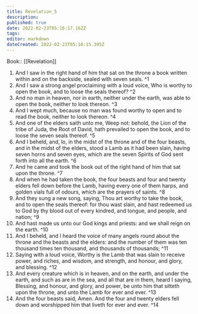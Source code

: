 ```yaml
---
title: Revelation_5
description: 
published: true
date: 2022-02-23T05:16:17.162Z
tags: 
editor: markdown
dateCreated: 2022-02-23T05:16:15.395Z
---
```


 Book:: [[Revelation]]
 1. And I saw in the right hand of him that sat on the throne a book written within and on the backside, sealed with seven seals. ^1
 2. And I saw a strong angel proclaiming with a loud voice, Who is worthy to open the book, and to loose the seals thereof? ^2
 3. And no man in heaven, nor in earth, neither under the earth, was able to open the book, neither to look thereon. ^3
 4. And I wept much, because no man was found worthy to open and to read the book, neither to look thereon. ^4
 5. And one of the elders saith unto me, Weep not: behold, the Lion of the tribe of Juda, the Root of David, hath prevailed to open the book, and to loose the seven seals thereof. ^5
 6. And I beheld, and, lo, in the midst of the throne and of the four beasts, and in the midst of the elders, stood a Lamb as it had been slain, having seven horns and seven eyes, which are the seven Spirits of God sent forth into all the earth. ^6
 7. And he came and took the book out of the right hand of him that sat upon the throne. ^7
 8. And when he had taken the book, the four beasts and four and twenty elders fell down before the Lamb, having every one of them harps, and golden vials full of odours, which are the prayers of saints. ^8
 9. And they sung a new song, saying, Thou art worthy to take the book, and to open the seals thereof: for thou wast slain, and hast redeemed us to God by thy blood out of every kindred, and tongue, and people, and nation; ^9
 10. And hast made us unto our God kings and priests: and we shall reign on the earth. ^10
 11. And I beheld, and I heard the voice of many angels round about the throne and the beasts and the elders: and the number of them was ten thousand times ten thousand, and thousands of thousands; ^11
 12. Saying with a loud voice, Worthy is the Lamb that was slain to receive power, and riches, and wisdom, and strength, and honour, and glory, and blessing. ^12
 13. And every creature which is in heaven, and on the earth, and under the earth, and such as are in the sea, and all that are in them, heard I saying, Blessing, and honour, and glory, and power, be unto him that sitteth upon the throne, and unto the Lamb for ever and ever. ^13
 14. And the four beasts said, Amen. And the four and twenty elders fell down and worshipped him that liveth for ever and ever. ^14
